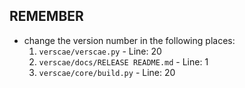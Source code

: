 ## REMEMBER
- change the version number in the following places:
  1) `verscae/verscae.py` - Line: 20
  2) `verscae/docs/RELEASE README.md` - Line: 1
  3) `verscae/core/build.py` - Line: 20